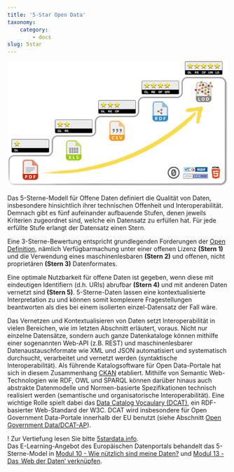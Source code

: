 ```yaml
---
title: '5-Star Open Data'
taxonomy:
    category:
        - docs
slug: 5star
---
```


![](5-star-steps.png?width=600)

Das 5-Sterne-Modell für Offene Daten definiert die Qualität von Daten, insbesondere hinsichtlich ihrer technischen Offenheit und Interoperabilität. Demnach gibt es fünf aufeinander aufbauende Stufen, denen jeweils Kriterien zugeordnet sind, welche ein Datensatz zu erfüllen hat. Für jede erfüllte Stufe erlangt der Datensatz einen Stern.

Eine 3-Sterne-Bewertung entspricht grundlegenden Forderungen der [Open Definition](/opendata/vorlesung/merkmale), nämlich Verfügbarmachung unter einer offenen Lizenz **(Stern&nbsp;1)** und die Verwendung eines maschinenlesbaren **(Stern&nbsp;2)** und offenen, nicht proprietären **(Stern&nbsp;3)** Datenformates.

Eine optimale Nutzbarkeit für offene Daten ist gegeben, wenn diese mit eindeutigen Identifiern (d.h. URIs) abrufbar **(Stern&nbsp;4)** und mit anderen Daten vernetzt sind **(Stern&nbsp;5)**. 5-Sterne-Daten lassen eine kontextualisierte Interpretation zu und können somit komplexere Fragestellungen beantworten als dies bei einem isolierten einzel-Datensatz der Fall wäre.

Das Vernetzen und Kontextualisieren von Daten setzt Interoperabilität in vielen Bereichen, wie im letzten Abschnitt erläutert, voraus. Nicht nur einzelne Datensätze, sondern auch ganze Datenkataloge können mithilfe einer sogenannten Web-API (z.B. REST) und maschinenlesbarer Datenaustauschformate wie XML und JSON automatisiert und systematisch durchsucht, verarbeitet und vernetzt werden (syntaktische Interoperabilität). Als führende Katalogsoftware für Open Data-Portale hat sich in diesem Zusammenhang [CKAN](https://ckan.org/) etabliert. Mithilfe von Semantic Web-Technologien wie RDF, OWL und SPARQL können darüber hinaus auch abstrakte Datenmodelle und Normen-basierte Spezifikationen technisch realisiert werden (semantische und organisatorische Interoperabilität). Eine wichtige Rolle spielt dabei das [Data Catalog Vocaulary (DCAT)](https://www.w3.org/TR/2014/REC-vocab-dcat-20140116/), ein RDF-basierter Web-Standard der W3C. DCAT wird insbesondere für Open Government Data-Portale innerhalb der EU benutzt (siehe Abschnitt [Open Government Data/DCAT-AP](/opendata/vorlesung/open-government-data/dcat-ap)).



! Zur Vertiefung lesen Sie bitte [5stardata.info](https://5stardata.info/de/). <br>Das E-Learning-Angebot des Europäischen Datenportals behandelt das 5-Sterne-Model in [Modul 10 - Wie nützlich sind meine Daten?](https://www.europeandataportal.eu/elearning/de/module10/)   und [Modul 13 - Das ‚Web der Daten‘ verknüpfen](https://www.europeandataportal.eu/elearning/de/module13/).
